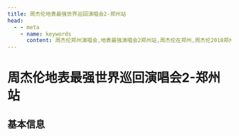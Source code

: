 ```yaml
---
title: 周杰伦地表最强世界巡回演唱会2-郑州站
head:
  - - meta
    - name: keywords
      content: 周杰伦郑州演唱会,地表最强演唱会2郑州站,周杰伦在郑州,周杰伦2018郑州演唱会
---
```


# 周杰伦地表最强世界巡回演唱会2-郑州站

## 基本信息
